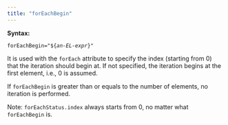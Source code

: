 ```yaml
---
title: "forEachBegin"
---
```


**Syntax:**

`forEachBegin="${`*`an-EL-expr`*`}"`

It is used with the `forEach` attribute to specify the index (starting
from 0) that the iteration should begin at. If not specified, the
iteration begins at the first element, i.e., 0 is assumed.

If `forEachBegin` is greater than or equals to the number of elements,
no iteration is performed.

Note: `forEachStatus.index` always starts from 0, no matter what
`forEachBegin` is.

#
